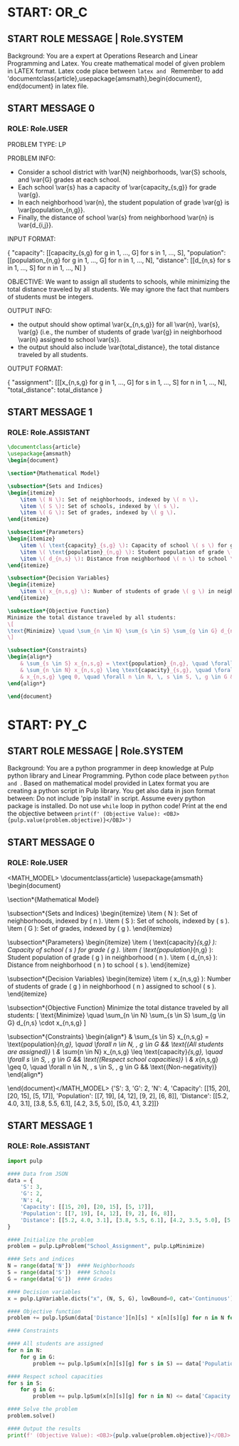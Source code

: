 # START: OR_C 
## START ROLE MESSAGE | Role.SYSTEM 
Background: You are a expert at Operations Research and Linear Programming and Latex. You create mathematical model of given problem in LATEX format. Latex code place between ```latex and ``` Remember to add 'documentclass{article},usepackage{amsmath},begin{document}, end{document} in latex file. 
## START MESSAGE 0 
### ROLE: Role.USER
<DESCRIPTION>
PROBLEM TYPE: LP

PROBLEM INFO: 

- Consider a school district with \var{N} neighborhoods, \var{S} schools, and \var{G} grades at each school.
- Each school \var{s} has a capacity of \var{capacity_{s,g}} for grade \var{g}. 
- In each neighborhood \var{n}, the student population of grade \var{g} is \var{population_{n,g}}. 
- Finally, the distance of school \var{s} from neighborhood \var{n} is \var{d_{i,j}}.

INPUT FORMAT: 

{
    "capacity": [[capacity_{s,g} for g in 1, ..., G] for s in 1, ..., S],
    "population": [[population_{n,g} for g in 1, ..., G] for n in 1, ..., N],
    "distance": [[d_{n,s} for s in 1, ..., S] for n in 1, ..., N]
}

OBJECTIVE: We want to assign all students to schools, while minimizing the total distance traveled by all students. We may ignore the fact that numbers of students must be integers.

OUTPUT INFO:
- the output should show optimal \var{x_{n,s,g}} for all \var{n}, \var{s}, \var{g} (i.e., the number of students of grade \var{g} in neighborhood \var{n} assigned to school \var{s}).
- the output should also include \var{total_distance}, the total distance traveled by all students.

OUTPUT FORMAT:

{
    "assignment": [[[x_{n,s,g} for g in 1, ..., G] for s in 1, ..., S] for n in 1, ..., N],
    "total_distance": total_distance
}

</DESCRIPTION>


## START MESSAGE 1 
### ROLE: Role.ASSISTANT
```latex
\documentclass{article}
\usepackage{amsmath}
\begin{document}

\section*{Mathematical Model}

\subsection*{Sets and Indices}
\begin{itemize}
    \item \( N \): Set of neighborhoods, indexed by \( n \).
    \item \( S \): Set of schools, indexed by \( s \).
    \item \( G \): Set of grades, indexed by \( g \).
\end{itemize}

\subsection*{Parameters}
\begin{itemize}
    \item \( \text{capacity}_{s,g} \): Capacity of school \( s \) for grade \( g \).
    \item \( \text{population}_{n,g} \): Student population of grade \( g \) in neighborhood \( n \).
    \item \( d_{n,s} \): Distance from neighborhood \( n \) to school \( s \).
\end{itemize}

\subsection*{Decision Variables}
\begin{itemize}
    \item \( x_{n,s,g} \): Number of students of grade \( g \) in neighborhood \( n \) assigned to school \( s \).
\end{itemize}

\subsection*{Objective Function}
Minimize the total distance traveled by all students:
\[
\text{Minimize} \quad \sum_{n \in N} \sum_{s \in S} \sum_{g \in G} d_{n,s} \cdot x_{n,s,g}
\]

\subsection*{Constraints}
\begin{align*}
    & \sum_{s \in S} x_{n,s,g} = \text{population}_{n,g}, \quad \forall n \in N, \, g \in G && \text{(All students are assigned)} \\
    & \sum_{n \in N} x_{n,s,g} \leq \text{capacity}_{s,g}, \quad \forall s \in S, \, g \in G && \text{(Respect school capacities)} \\
    & x_{n,s,g} \geq 0, \quad \forall n \in N, \, s \in S, \, g \in G && \text{(Non-negativity)}
\end{align*}

\end{document}
```

# START: PY_C 
## START ROLE MESSAGE | Role.SYSTEM 
Background: You are a python programmer in deep knowledge at Pulp python library and Linear Programming. Python code place between ```python and ```. Based on mathematical model provided in Latex format you are creating a python script in Pulp library. You get also data in json format between: <DATA></DATA> Do not include 'pip install' in script. Assume every python package is installed. Do not use `while` loop in python code! Print at the end the objective between <OBJ></OBJ> `print(f' (Objective Value): <OBJ>{pulp.value(problem.objective)}</OBJ>')` 
## START MESSAGE 0 
### ROLE: Role.USER
<MATH_MODEL>
\documentclass{article}
\usepackage{amsmath}
\begin{document}

\section*{Mathematical Model}

\subsection*{Sets and Indices}
\begin{itemize}
    \item \( N \): Set of neighborhoods, indexed by \( n \).
    \item \( S \): Set of schools, indexed by \( s \).
    \item \( G \): Set of grades, indexed by \( g \).
\end{itemize}

\subsection*{Parameters}
\begin{itemize}
    \item \( \text{capacity}_{s,g} \): Capacity of school \( s \) for grade \( g \).
    \item \( \text{population}_{n,g} \): Student population of grade \( g \) in neighborhood \( n \).
    \item \( d_{n,s} \): Distance from neighborhood \( n \) to school \( s \).
\end{itemize}

\subsection*{Decision Variables}
\begin{itemize}
    \item \( x_{n,s,g} \): Number of students of grade \( g \) in neighborhood \( n \) assigned to school \( s \).
\end{itemize}

\subsection*{Objective Function}
Minimize the total distance traveled by all students:
\[
\text{Minimize} \quad \sum_{n \in N} \sum_{s \in S} \sum_{g \in G} d_{n,s} \cdot x_{n,s,g}
\]

\subsection*{Constraints}
\begin{align*}
    & \sum_{s \in S} x_{n,s,g} = \text{population}_{n,g}, \quad \forall n \in N, \, g \in G && \text{(All students are assigned)} \\
    & \sum_{n \in N} x_{n,s,g} \leq \text{capacity}_{s,g}, \quad \forall s \in S, \, g \in G && \text{(Respect school capacities)} \\
    & x_{n,s,g} \geq 0, \quad \forall n \in N, \, s \in S, \, g \in G && \text{(Non-negativity)}
\end{align*}

\end{document}</MATH_MODEL>
<DATA>
{'S': 3, 'G': 2, 'N': 4, 'Capacity': [[15, 20], [20, 15], [5, 17]], 'Population': [[7, 19], [4, 12], [9, 2], [6, 8]], 'Distance': [[5.2, 4.0, 3.1], [3.8, 5.5, 6.1], [4.2, 3.5, 5.0], [5.0, 4.1, 3.2]]}</DATA>


## START MESSAGE 1 
### ROLE: Role.ASSISTANT
```python
import pulp

#### Data from JSON
data = {
    'S': 3,
    'G': 2,
    'N': 4,
    'Capacity': [[15, 20], [20, 15], [5, 17]],
    'Population': [[7, 19], [4, 12], [9, 2], [6, 8]],
    'Distance': [[5.2, 4.0, 3.1], [3.8, 5.5, 6.1], [4.2, 3.5, 5.0], [5.0, 4.1, 3.2]]
}

#### Initialize the problem
problem = pulp.LpProblem("School_Assignment", pulp.LpMinimize)

#### Sets and indices
N = range(data['N'])  #### Neighborhoods
S = range(data['S'])  #### Schools
G = range(data['G'])  #### Grades

#### Decision variables
x = pulp.LpVariable.dicts("x", (N, S, G), lowBound=0, cat='Continuous')

#### Objective function
problem += pulp.lpSum(data['Distance'][n][s] * x[n][s][g] for n in N for s in S for g in G)

#### Constraints

#### All students are assigned
for n in N:
    for g in G:
        problem += pulp.lpSum(x[n][s][g] for s in S) == data['Population'][n][g]

#### Respect school capacities
for s in S:
    for g in G:
        problem += pulp.lpSum(x[n][s][g] for n in N) <= data['Capacity'][s][g]

#### Solve the problem
problem.solve()

#### Output the results
print(f' (Objective Value): <OBJ>{pulp.value(problem.objective)}</OBJ>')
```

